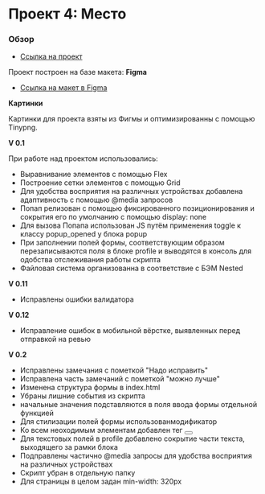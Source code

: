 # Проект 4: Место

### Обзор

* [Ссылка на проект](https://leonid-tula.github.io/mesto/)

Проект построен на базе макета:
**Figma**

* [Ссылка на макет в Figma](https://www.figma.com/file/2cn9N9jSkmxD84oJik7xL7/JavaScript.-Sprint-4?node-id=0%3A1)

**Картинки**

Картинки для проекта взяты из Фигмы и оптимизированны с помощью Tinypng.

**V 0.1**

При работе над проектом использовались:
- Выравнивание элементов с помощью Flex
- Построение сетки элементов с помощью Grid
- Для удобства восприятия на различных устройствах добавлена адаптивность с помощью @media запросов
- Попап релизован с помощью фиксированного позиционирования и сокрытия его по умолчанию с помощью display: none
- Для вызова Попапа использован JS путём применения toggle к классу popup_opened у блока popup
- При заполнении полей формы, соответствующим образом перезаписываются поля в блоке profile и выводятся в консоль для одобства отслеживания работы скрипта 
- Файловая система организованна в соответствие с БЭМ Nested

**V 0.11**
- Исправлены ошибки валидатора

**V 0.12**
- Исправление ошибок в мобильной вёрстке, выявленных перед отправкой на ревью

**V 0.2**
- Исправлены замечания с пометкой "Надо исправить"
- Исправлена часть замечаний с пометкой "можно лучше"
- Изменена структура формы в index.html
- Убраны лишние события из скрипта
- начальные значения подставляются в поля ввода формы отдельной функцией
- Для стилизации полей формы использованмодификатор
- Ко всем неоходимым элементам добавлен тег <button>
- Для текстовых полей в profile добавлено сокрытие части текста, выходящего за рамки блока
- Подправлены частично @media запросы для удобства восприятия на различных устройствах
- Скрипт убран в отдельную папку
- Для страницы в целом задан min-width: 320px